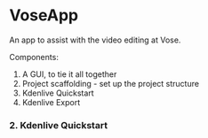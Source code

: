 # VoseApp

An app to assist with the video editing at Vose.

Components:

1. A GUI, to tie it all together
2. Project scaffolding - set up the project structure
3. Kdenlive Quickstart
4. Kdenlive Export

### 2. Kdenlive Quickstart


